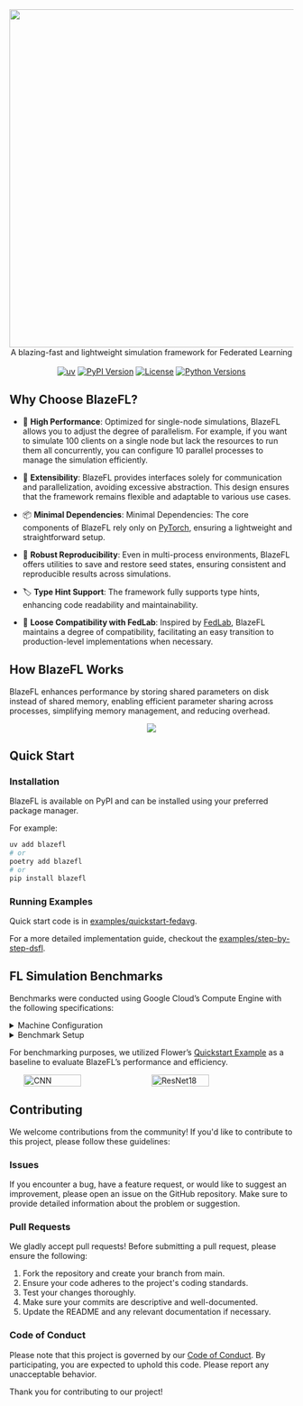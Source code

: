 <div align="center"><img src="https://raw.githubusercontent.com/kitsuya0828/BlazeFL/refs/heads/main/docs/imgs/logo.svg" width=600></div>
<div align="center">A blazing-fast and lightweight simulation framework for Federated Learning</div>
<br>
<div align="center">
  <a href="https://github.com/astral-sh/uv"><img src="https://img.shields.io/endpoint?url=https://raw.githubusercontent.com/astral-sh/uv/main/assets/badge/v0.json" alt="uv"></a>
  <a href="https://pypi.python.org/pypi/blazefl"><img src="https://img.shields.io/pypi/v/blazefl" alt="PyPI Version"></a>
  <a href="https://pypi.python.org/pypi/blazefl"><img src="https://img.shields.io/pypi/l/blazefl" alt="License"></a>
  <a href="https://pypi.python.org/pypi/blazefl"><img src="https://img.shields.io/pypi/pyversions/blazefl" alt="Python Versions"></a>
</div>


## Why Choose BlazeFL?

- 🚀 **High Performance**: Optimized for single-node simulations, BlazeFL allows you to adjust the degree of parallelism. For example, if you want to simulate 100 clients on a single node but lack the resources to run them all concurrently, you can configure 10 parallel processes to manage the simulation efficiently. 

- 🔧 **Extensibility**: BlazeFL provides interfaces solely for communication and parallelization, avoiding excessive abstraction. This design ensures that the framework remains flexible and adaptable to various use cases.

- 📦 **Minimal Dependencies**: Minimal Dependencies: The core components of BlazeFL rely only on [PyTorch](https://github.com/pytorch/pytorch), ensuring a lightweight and straightforward setup. 

- 🔄 **Robust Reproducibility**: Even in multi-process environments, BlazeFL offers utilities to save and restore seed states, ensuring consistent and reproducible results across simulations.

- 🏷️ **Type Hint Support**: The framework fully supports type hints, enhancing code readability and maintainability.

- 🔗 **Loose Compatibility with FedLab**: Inspired by [FedLab](https://github.com/SMILELab-FL/FedLab), BlazeFL maintains a degree of compatibility, facilitating an easy transition to production-level implementations when necessary.

## How BlazeFL Works

BlazeFL enhances performance by storing shared parameters on disk instead of shared memory, enabling efficient parameter sharing across processes, simplifying memory management, and reducing overhead.

<div align="center"><img src="https://raw.githubusercontent.com/kitsuya0828/BlazeFL/refs/heads/main/docs/imgs/architecture.png"></div>

## Quick Start

### Installation

BlazeFL is available on PyPI and can be installed using your preferred package manager.
 
For example:

```bash
uv add blazefl
# or
poetry add blazefl
# or
pip install blazefl
```

### Running Examples

Quick start code is in [examples/quickstart-fedavg](https://github.com/kitsuya0828/BlazeFL/tree/main/examples/quickstart-fedavg).

For a more detailed implementation guide, checkout the [examples/step-by-step-dsfl](https://github.com/kitsuya0828/BlazeFL/tree/main/examples/step-by-step-dsfl).


## FL Simulation Benchmarks

Benchmarks were conducted using Google Cloud’s Compute Engine with the following specifications:

<details>
<summary> Machine Configuration</summary>

- Machine Type: [a2-highgpu-1g](https://cloud.google.com/compute/docs/gpus#a2-standard) (vCPU count: 12, VM memory: 85 GB)
- CPU Platform: Intel Cascade Lake
- GPU: 1 x NVIDIA A100 40GB
- Boot Disk: 250 GB SSD
</details>


<details>
<summary> Benchmark Setup</summary>

- Algorithm: [FedAvg](https://proceedings.mlr.press/v54/mcmahan17a)
- Dataset: [CIFAR-10](https://www.cs.toronto.edu/~kriz/cifar.html)
- Number of Clients: 100
- Communication Rounds: 5
- Local Training: 5 epochs, Learning Rate: 0.1, Batch Size: 50
- Role
  -	Server: Aggregation
  -	Clients: Training and Evaluation (80% training, 20% evaluation)
- Models
  - [CNN](https://pytorch.org/tutorials/beginner/blitz/cifar10_tutorial.html) (size: 0.24 MB)
  - [ResNet18](https://pytorch.org/vision/main/models/generated/torchvision.models.resnet18.html) (size: 44.59 MB)

</details>

For benchmarking purposes, we utilized Flower’s [Quickstart Example](https://github.com/adap/flower/tree/main/examples/quickstart-pytorch) as a baseline to evaluate BlazeFL’s performance and efficiency.

<div style="display: flex; justify-content: center; align-items: center;">
  <img src="https://raw.githubusercontent.com/kitsuya0828/BlazeFL/refs/heads/main/docs/imgs/benchmark_cnn.png" alt="CNN" width="45%" />
  <img src="https://raw.githubusercontent.com/kitsuya0828/BlazeFL/refs/heads/main/docs/imgs/benchmark_resnet18.png" alt="ResNet18" width="45%" />
</div>


## Contributing

We welcome contributions from the community! If you'd like to contribute to this project, please follow these guidelines:

### Issues

If you encounter a bug, have a feature request, or would like to suggest an improvement, please open an issue on the GitHub repository. Make sure to provide detailed information about the problem or suggestion.

### Pull Requests

We gladly accept pull requests! Before submitting a pull request, please ensure the following:

1. Fork the repository and create your branch from main.
2. Ensure your code adheres to the project's coding standards.
3. Test your changes thoroughly.
4. Make sure your commits are descriptive and well-documented.
5. Update the README and any relevant documentation if necessary.

### Code of Conduct

Please note that this project is governed by our [Code of Conduct](https://github.com/kitsuya0828/BlazeFL/blob/main/CODE_OF_CONDUCT.md). By participating, you are expected to uphold this code. Please report any unacceptable behavior.

Thank you for contributing to our project!
